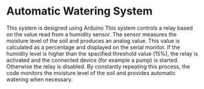 # Automatic Watering System
 This system is designed using Arduino
This system controls a relay based on the value read from a humidity sensor. The sensor measures the moisture level of the soil and produces an analog value. This value is calculated as a percentage and displayed on the serial monitor. If the humidity level is higher than the specified threshold value (15%), the relay is activated and the connected device (for example a pump) is started. Otherwise the relay is disabled. By constantly repeating this process, the code monitors the moisture level of the soil and provides automatic watering when necessary.
